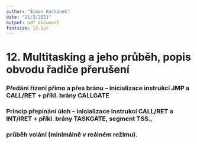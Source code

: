 ```yaml
---
author: "Šimon Kochánek"
date: "21/3/2021"
output: pdf_document
fontsize: 10.5pt
---
```


<style type="text/css">
  body{
    font-size: 10.5pt;
  }
</style>

# 12. Multitasking a jeho průběh, popis obvodu řadiče přerušení

### Předání řízení přímo a přes bránu – inicializace instrukcí JMP a CALL/RET + příkl. brány  CALLGATE

### Princip přepínání úloh – inicializace instrukcí CALL/RET a INT/IRET + příkl. brány TASKGATE, segment TSS.,

### průběh volání (minimálně v reálném režimu).